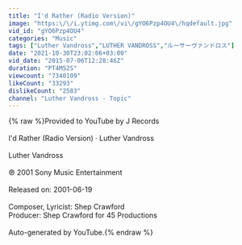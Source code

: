 ```yaml
---
title: "I'd Rather (Radio Version)"
image: "https:\/\/i.ytimg.com\/vi\/gYO6Pzp4OU4\/hqdefault.jpg"
vid_id: "gYO6Pzp4OU4"
categories: "Music"
tags: ["Luther Vandross","LUTHER VANDROSS","ルーサーヴァンドロス"]
date: "2021-10-30T23:02:06+03:00"
vid_date: "2015-07-06T12:28:46Z"
duration: "PT4M52S"
viewcount: "7340109"
likeCount: "33293"
dislikeCount: "2583"
channel: "Luther Vandross - Topic"
---
```

{% raw %}Provided to YouTube by J Records<br /><br />I'd Rather (Radio Version) · Luther Vandross<br /><br />Luther Vandross<br /><br />℗ 2001 Sony Music Entertainment<br /><br />Released on: 2001-06-19<br /><br />Composer, Lyricist: Shep Crawford<br />Producer: Shep Crawford for 45 Productions<br /><br />Auto-generated by YouTube.{% endraw %}
